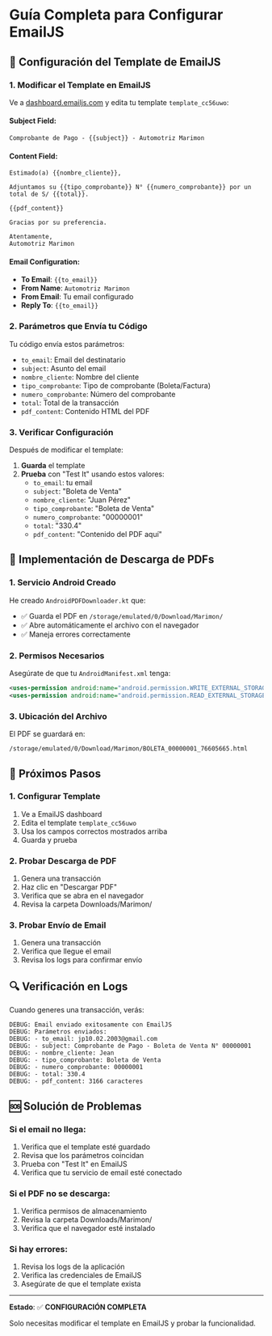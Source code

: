 # Guía Completa para Configurar EmailJS

## 🔧 Configuración del Template de EmailJS

### **1. Modificar el Template en EmailJS**

Ve a [dashboard.emailjs.com](https://dashboard.emailjs.com/) y edita tu template `template_cc56uwo`:

#### **Subject Field**:
```
Comprobante de Pago - {{subject}} - Automotriz Marimon
```

#### **Content Field**:
```
Estimado(a) {{nombre_cliente}},

Adjuntamos su {{tipo_comprobante}} N° {{numero_comprobante}} por un total de S/ {{total}}.

{{pdf_content}}

Gracias por su preferencia.

Atentamente,
Automotriz Marimon
```

#### **Email Configuration**:
- **To Email**: `{{to_email}}`
- **From Name**: `Automotriz Marimon`
- **From Email**: Tu email configurado
- **Reply To**: `{{to_email}}`

### **2. Parámetros que Envía tu Código**

Tu código envía estos parámetros:
- `to_email`: Email del destinatario
- `subject`: Asunto del email
- `nombre_cliente`: Nombre del cliente
- `tipo_comprobante`: Tipo de comprobante (Boleta/Factura)
- `numero_comprobante`: Número del comprobante
- `total`: Total de la transacción
- `pdf_content`: Contenido HTML del PDF

### **3. Verificar Configuración**

Después de modificar el template:
1. **Guarda** el template
2. **Prueba** con "Test It" usando estos valores:
   - `to_email`: tu email
   - `subject`: "Boleta de Venta"
   - `nombre_cliente`: "Juan Pérez"
   - `tipo_comprobante`: "Boleta de Venta"
   - `numero_comprobante`: "00000001"
   - `total`: "330.4"
   - `pdf_content`: "Contenido del PDF aquí"

## 📱 Implementación de Descarga de PDFs

### **1. Servicio Android Creado**

He creado `AndroidPDFDownloader.kt` que:
- ✅ Guarda el PDF en `/storage/emulated/0/Download/Marimon/`
- ✅ Abre automáticamente el archivo con el navegador
- ✅ Maneja errores correctamente

### **2. Permisos Necesarios**

Asegúrate de que tu `AndroidManifest.xml` tenga:
```xml
<uses-permission android:name="android.permission.WRITE_EXTERNAL_STORAGE" />
<uses-permission android:name="android.permission.READ_EXTERNAL_STORAGE" />
```

### **3. Ubicación del Archivo**

El PDF se guardará en:
```
/storage/emulated/0/Download/Marimon/BOLETA_00000001_76605665.html
```

## 🚀 Próximos Pasos

### **1. Configurar Template**
1. Ve a EmailJS dashboard
2. Edita el template `template_cc56uwo`
3. Usa los campos correctos mostrados arriba
4. Guarda y prueba

### **2. Probar Descarga de PDF**
1. Genera una transacción
2. Haz clic en "Descargar PDF"
3. Verifica que se abra en el navegador
4. Revisa la carpeta Downloads/Marimon/

### **3. Probar Envío de Email**
1. Genera una transacción
2. Verifica que llegue el email
3. Revisa los logs para confirmar envío

## 🔍 Verificación en Logs

Cuando generes una transacción, verás:

```
DEBUG: Email enviado exitosamente con EmailJS
DEBUG: Parámetros enviados:
DEBUG: - to_email: jp10.02.2003@gmail.com
DEBUG: - subject: Comprobante de Pago - Boleta de Venta N° 00000001
DEBUG: - nombre_cliente: Jean
DEBUG: - tipo_comprobante: Boleta de Venta
DEBUG: - numero_comprobante: 00000001
DEBUG: - total: 330.4
DEBUG: - pdf_content: 3166 caracteres
```

## 🆘 Solución de Problemas

### **Si el email no llega**:
1. Verifica que el template esté guardado
2. Revisa que los parámetros coincidan
3. Prueba con "Test It" en EmailJS
4. Verifica que tu servicio de email esté conectado

### **Si el PDF no se descarga**:
1. Verifica permisos de almacenamiento
2. Revisa la carpeta Downloads/Marimon/
3. Verifica que el navegador esté instalado

### **Si hay errores**:
1. Revisa los logs de la aplicación
2. Verifica las credenciales de EmailJS
3. Asegúrate de que el template exista

---

**Estado**: ✅ **CONFIGURACIÓN COMPLETA**

Solo necesitas modificar el template en EmailJS y probar la funcionalidad.
